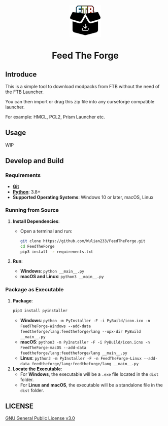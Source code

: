 <div align="center"> 
   <img height="100px" width="100px" alt="logo" src="PyBuild/icon.png"/> 
   <h1>Feed The Forge</h1>
</div>

## Introduce
This is a simple tool to download modpacks from FTB without the need of the FTB Launcher.

You can then import or drag this zip file into any curseforge compatible launcher. 

For example: HMCL, PCL2, Prism Launcher etc.

## Usage
WIP

## Develop and Build
### Requirements
- **[Git](https://git-scm.com/downloads)**
- **[Python](https://www.python.org/downloads/)**: 3.8+
- **Supported Operating Systems**: Windows 10 or later, macOS, Linux

### Running from Source

1. **Install Dependencies**:
   - Open a terminal and run:
     ```bash
     git clone https://github.com/Wulian233/FeedTheForge.git
     cd FeedTheForge
     pip3 install -r requirements.txt
     ```

2. **Run**:
   - **Windows**: `python __main__.py`
   - **macOS and Linux**: `python3 __main__.py`

### Package as Executable

1. **Package**:
     ```bash
     pip3 install pyinstaller
     ```
   - **Windows**: `python -m PyInstaller -F -i PyBuild/icon.ico -n FeedTheForge-Windows --add-data feedtheforge/lang:feedtheforge/lang --upx-dir PyBuild __main__.py`
   - **macOS**: `python3 -m PyInstaller -F -i PyBuild/icon.icns -n FeedTheForge-macOS --add-data feedtheforge/lang:feedtheforge/lang __main__.py`
   - **Linux**: `python3 -m PyInstaller -F -n FeedTheForge-Linux --add-data feedtheforge/lang:feedtheforge/lang __main__.py`
3. **Locate the Executable**:
   - For **Windows**, the executable will be a `.exe` file located in the `dist` folder.
   - For **Linux and macOS**, the executable will be a standalone file in the `dist` folder.


## LICENSE
[GNU General Public License v3.0](.LICENSE)